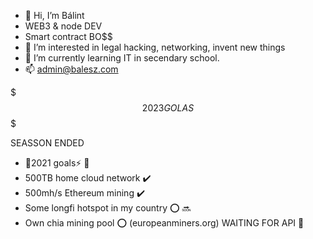- 👋 Hi, I’m Bálint
- WEB3 & node DEV
- Smart contract BO$$
- 👀 I’m interested in legal hacking, networking, invent new things
- 🌱 I’m currently learning IT in secendary school.
- 📫 admin@balesz.com

$$$ 2023 GOLAS $$$










SEASSON ENDED
- :ocean:2021 goals:zap:
:small_red_triangle_down:
- 500TB home cloud network :heavy_check_mark:
- 500mh/s Ethereum mining :heavy_check_mark:
- Some longfi hotspot in my country :o: :soon:
- Own chia mining pool :o: (europeanminers.org) WAITING FOR API
:small_red_triangle_down:
